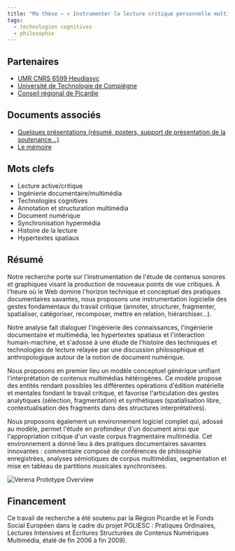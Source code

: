 ```yaml
---
title: "Ma thèse — « Instrumenter la lecture critique personnelle multimédia »"
tags:
  - technologies cognitives
  - philosophie
---
```


## Partenaires

* [UMR CNRS 6599 Heudiasyc](http://www.hds.utc.fr/)
* [Université de Technologie de Compiègne](http://www.utc.fr/)
* [Conseil régional de Picardie](http://www.picardie.fr/)

## Documents associés

* [Quelques présentations (résumé, posters, support de présentation de la soutenance…)](http://www.artisiou.com/bibliotheque/moi/recherche/th%C3%A8se/)
* [Le mémoire](http://www.artisiou.com/bibliotheque/moi/recherche/th%C3%A8se/manuscrit/)

## Mots clefs

* Lecture active/critique
* Ingénierie documentaire/multimédia
* Technologies cognitives
* Annotation et structuration multimédia
* Document numérique
* Synchronisation hypermédia
* Histoire de la lecture
* Hypertextes spatiaux

## Résumé

Notre recherche porte sur l'instrumentation de l'étude de contenus sonores et graphiques visant la production de nouveaux points de vue critiques. À l'heure où le Web domine l'horizon technique et conceptuel des pratiques documentaires savantes, nous proposons une instrumentation logicielle des gestes fondamentaux du travail critique (annoter, structurer, fragmenter, spatialiser, catégoriser, recomposer, mettre en relation, hiérarchiser…).

Notre analyse fait dialoguer l'ingénierie des connaissances, l'ingénierie documentaire et multimédia, les hypertextes spatiaux et l'interaction humain-machine, et s'adosse à une étude de l'histoire des techniques et technologies de lecture relayée par une discussion philosophique et anthropologique autour de la notion de document numérique.

Nous proposons en premier lieu un modèle conceptuel générique unifiant l'interprétation de contenus multimédias hétérogènes. Ce modèle propose des entités rendant possibles les différentes opérations d'édition matérielle et mentales fondant le travail critique, et favorise l'articulation des gestes analytiques (sélection, fragmentation) et synthétiques (spatialisation libre, contextualisation des fragments dans des structures interprétatives).

Nous proposons également un environnement logiciel complet qui, adossé au modèle, permet l'étude en profondeur d'un document ainsi que l'appropriation critique d'un vaste corpus fragmentaire multimédia. Cet environnement a donné lieu à des pratiques documentaires savantes innovantes : commentaire composé de conférences de philosophie enregistrées, analyses sémiotiques de corpus multimédias, segmentation et mise en tableau de partitions musicales synchronisées.

![Verena Prototype Overview](http://www.artisiou.com/get/these/proto_verena/ProtoVerena_overview.png)

## Financement

Ce travail de recherche a été soutenu par la Région Picardie et le Fonds Social Européen dans le cadre du projet POLIESC : Pratiques Ordinaires, Lectures Intensives et Écritures Structurées de Contenus Numériques Multimédia, étalé de fin 2006 à fin 2009).
